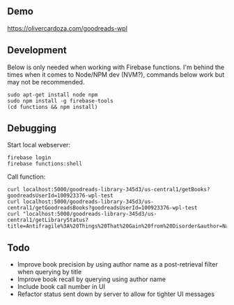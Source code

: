 ## Demo

https://olivercardoza.com/goodreads-wpl

## Development

Below is only needed when working with Firebase functions. I'm behind the times
when it comes to Node/NPM dev (NVM?), commands below work but may not be recommended.

    sudo apt-get install node npm
    sudo npm install -g firebase-tools
    (cd functions && npm install)

## Debugging

Start local webserver:

    firebase login
    firebase functions:shell

Call function:

    curl localhost:5000/goodreads-library-345d3/us-central1/getBooks?goodreadsUserId=100923376-wpl-test
    curl localhost:5000/goodreads-library-345d3/us-central1/getGoodreadsBooks?goodreadsUserId=100923376-wpl-test
    curl "localhost:5000/goodreads-library-345d3/us-central1/getLibraryStatus?title=Antifragile%3A%20Things%20That%20Gain%20from%20Disorder&author=Nassim%20Nicholas%20Taleb&isbn=1400067820&isbn13=9781400067824&"

## Todo

*   Improve book precision by using author name as a post-retrieval filter when querying by title
*   Improve book recall by querying using author name
*   Include book call number in UI
*   Refactor status sent down by server to allow for tighter UI messages

